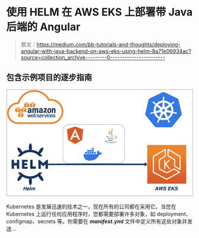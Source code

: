 # 使用 HELM 在 AWS EKS 上部署带 Java 后端的 Angular

> 原文：<https://medium.com/bb-tutorials-and-thoughts/deploying-angular-with-java-backend-on-aws-eks-using-helm-8a71e06934ac?source=collection_archive---------0----------------------->

## 包含示例项目的逐步指南

![](img/d7d1e30f0a3362b34b69e556e96bdb28.png)

Kubernetes 是发展迅速的技术之一，现在所有的公司都在采用它。当您在 Kubernetes 上运行任何应用程序时，您都需要部署许多对象，如 deployment、configmap、secrets 等。你需要在 ***manifest.yml*** 文件中定义所有这些对象并发送…